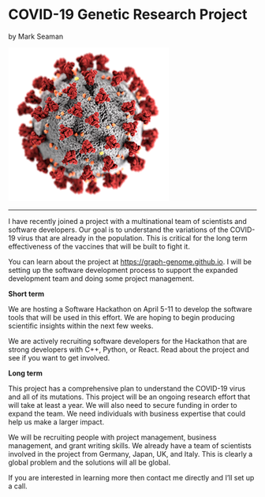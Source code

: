 # COVID-19 Genetic Research Project

by Mark Seaman

![](img/coronavirus.png)

---

I have recently joined a project with a multinational team of scientists and software developers.  Our goal is to understand the variations of the COVID-19 virus that are already in the population.  This is critical for the long term effectiveness of the vaccines that will be built to fight it.

You can learn about the project at https://graph-genome.github.io.  I will be setting up the software development process to support the expanded development team and doing some project management.  


**Short term**

We are hosting a Software Hackathon on April 5-11 to develop the software tools that will be used in this effort.  We are hoping to begin producing scientific insights within the next few weeks.

We are actively recruiting software developers for the Hackathon that are strong developers with C++, Python, or React.  Read about the project and see if you want to get involved.


**Long term**

This project has a comprehensive plan to understand the COVID-19 virus and all of its mutations.  This project will be an ongoing research effort that will take at least a year.  We will also need to secure funding in order to expand the team.  We need individuals with business expertise that could help us make a larger impact.

We will be recruiting people with project management, business management, and grant writing skills.  We already have a team of scientists involved in the project from Germany, Japan, UK, and Italy.  This is clearly a global problem and the solutions will all be global.

If you are interested in learning more then contact me directly and I’ll set up a call.
